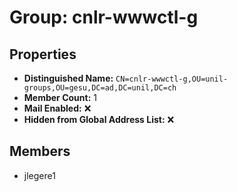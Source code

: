 # Group: cnlr-wwwctl-g

## Properties

- **Distinguished Name:** `CN=cnlr-wwwctl-g,OU=unil-groups,OU=gesu,DC=ad,DC=unil,DC=ch`
- **Member Count:** 1
- **Mail Enabled:** ❌
- **Hidden from Global Address List:** ❌

## Members

- jlegere1
